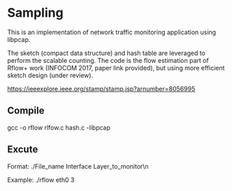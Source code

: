 # Sampling
This is an implementation of network traffic monitoring application using libpcap. 

The sketch (compact data structure) and hash table are leveraged to perform the scalable counting.
The code is the flow estimation part of Rflow+ work (INFOCOM 2017, paper link provided), but using more efficient sketch design (under review). 

https://ieeexplore.ieee.org/stamp/stamp.jsp?arnumber=8056995

<h2> Compile</h2>

gcc -o rflow rlfow.c hash.c -libpcap


<h2>Excute</h2>
Format: ./File_name Interface Layer_to_monitor\n

Example: ./rflow eth0 3
